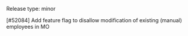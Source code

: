 Release type: minor

[#52084] Add feature flag to disallow modification of existing (manual) employees in MO
